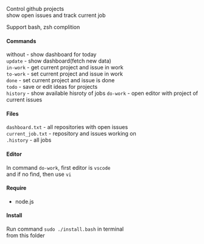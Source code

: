 Control github projects  
show open issues and track current job  


Support bash, zsh complition  


#### Commands

without   - show dashboard for today  
`update`  - show dashboard(fetch new data)  
`in-work` - get current project and issue in work  
`to-work` - set current project and issue in work  
`done`    - set current project and issue is done  
`todo`    - save or edit ideas for projects  
`history` - show available hisroty of jobs
`do-work` - open editor with project of current issues


#### Files

`dashboard.txt`   - all repositories with open issues  
`current_job.txt` - repository and issues working on  
`.history`        - all jobs


#### Editor

In command `do-work`, first editor is `vscode`  
and if no find, then use `vi`  


#### Require

- node.js


#### Install

Run command `sudo ./install.bash` in terminal  
from this folder
